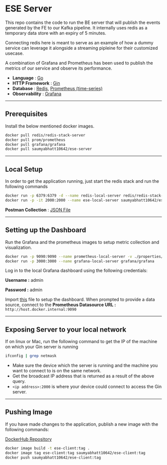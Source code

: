 # ESE Server

This repo contains the code to run the BE server that will publish the events generated by the FE to our Kafka pipeline. It internally uses redis as a temporary data store with an expiry of 5 minutes.

Connecting redis here is meant to serve as an example of how a dummy service can leverage it alongside a streaming pipleine for their customized usecase.

A combination of Grafana and Prometheus has been used to publish the metrics of our service and observe its performance.

- __Language__ : [Go](https://go.dev/doc/)
- __HTTP Framework__ : [Gin](https://gin-gonic.com/docs/)
- __Database__ : [Redis](https://redis.io/docs/connect/clients/go/), [Prometheus (time-series)](https://prometheus.io/docs/prometheus/latest/getting_started/)
- __Observability__ : [Grafana](https://grafana.com/docs/grafana/latest/)

---

## Prerequisites

Install the below mentioned docker images.

```bash
docker pull redis/redis-stack-server
docker pull prom/prometheus
docker pull grafana/grafana
docker pull saumyabhatt10642/ese-server
```

---

## Local Setup

In order to get the application running, just start the redis stack and run the following commands

```bash
docker run -p 6379:6379 -d --name redis-local-server redis/redis-stack-server
docker run -p -it 2000:2000 --name ese-local-server saumyabhatt10642/ese-server
```

__Postman Collection__ : [JSON File](./files/Postman%20Collection.json)

---

## Setting up the Dashboard

Run the Grafana and the prometheus images to setup metric collection and visualization.

```bash
docker run -p 9090:9090 --name prometheus-local-server -v ./properties/prometheus.yml:/etc/prometheus/prometheus.yml prom/prometheus
docker run -p 3000:3000 --name grafana-local-server grafana/grafana
```

Log in to the local Grafana dashboard using the following credentials:

__Username :__ admin

__Password :__ admin

Import [this](./files/ESE%20Server%20Grafana%20Dashboard.json) file to setup the dashboard. When prompted to provide a data source, connect to the
__Prometheus Datasource URL :__ `http://host.docker.internal:9090`

---

## Exposing Server to your local network

If on linux or Mac, run the following command to get the IP of the machine on which your Gin server is running

```bash
ifconfig | grep netmask
```

- Make sure the device which the server is running and the machine you want to connect to is on the same network.
- Get the broadcast IP address that is returned as a result of the above query.
- `<ip address>:2000` is where your device could connect to access the Gin server.

---

## Pushing Image

If you have made changes to the application, publish a new image with the following commands:

[DockerHub Repository](https://hub.docker.com/repository/docker/saumyabhatt10642/ese-server/general)

```bash
docker image build -t ese-client:tag .
docker image tag ese-client:tag saumyabhatt10642/ese-client:tag
docker push saumyabhatt10642/ese-client:tag
```
